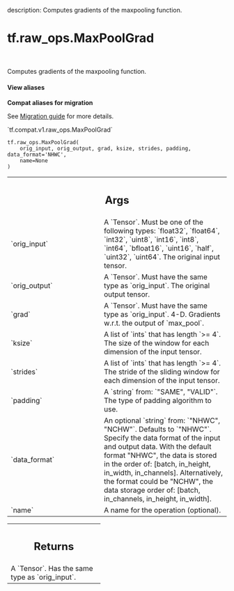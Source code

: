 description: Computes gradients of the maxpooling function.

<div itemscope itemtype="http://developers.google.com/ReferenceObject">
<meta itemprop="name" content="tf.raw_ops.MaxPoolGrad" />
<meta itemprop="path" content="Stable" />
</div>

# tf.raw_ops.MaxPoolGrad

<!-- Insert buttons and diff -->

<table class="tfo-notebook-buttons tfo-api nocontent" align="left">

</table>



Computes gradients of the maxpooling function.

<section class="expandable">
  <h4 class="showalways">View aliases</h4>
  <p>
<b>Compat aliases for migration</b>
<p>See
<a href="https://www.tensorflow.org/guide/migrate">Migration guide</a> for
more details.</p>
<p>`tf.compat.v1.raw_ops.MaxPoolGrad`</p>
</p>
</section>

<pre class="devsite-click-to-copy prettyprint lang-py tfo-signature-link">
<code>tf.raw_ops.MaxPoolGrad(
    orig_input, orig_output, grad, ksize, strides, padding, data_format='NHWC',
    name=None
)
</code></pre>



<!-- Placeholder for "Used in" -->


<!-- Tabular view -->
 <table class="responsive fixed orange">
<colgroup><col width="214px"><col></colgroup>
<tr><th colspan="2"><h2 class="add-link">Args</h2></th></tr>

<tr>
<td>
`orig_input`
</td>
<td>
A `Tensor`. Must be one of the following types: `float32`, `float64`, `int32`, `uint8`, `int16`, `int8`, `int64`, `bfloat16`, `uint16`, `half`, `uint32`, `uint64`.
The original input tensor.
</td>
</tr><tr>
<td>
`orig_output`
</td>
<td>
A `Tensor`. Must have the same type as `orig_input`.
The original output tensor.
</td>
</tr><tr>
<td>
`grad`
</td>
<td>
A `Tensor`. Must have the same type as `orig_input`.
4-D.  Gradients w.r.t. the output of `max_pool`.
</td>
</tr><tr>
<td>
`ksize`
</td>
<td>
A list of `ints` that has length `>= 4`.
The size of the window for each dimension of the input tensor.
</td>
</tr><tr>
<td>
`strides`
</td>
<td>
A list of `ints` that has length `>= 4`.
The stride of the sliding window for each dimension of the
input tensor.
</td>
</tr><tr>
<td>
`padding`
</td>
<td>
A `string` from: `"SAME", "VALID"`.
The type of padding algorithm to use.
</td>
</tr><tr>
<td>
`data_format`
</td>
<td>
An optional `string` from: `"NHWC", "NCHW"`. Defaults to `"NHWC"`.
Specify the data format of the input and output data. With the
default format "NHWC", the data is stored in the order of:
[batch, in_height, in_width, in_channels].
Alternatively, the format could be "NCHW", the data storage order of:
[batch, in_channels, in_height, in_width].
</td>
</tr><tr>
<td>
`name`
</td>
<td>
A name for the operation (optional).
</td>
</tr>
</table>



<!-- Tabular view -->
 <table class="responsive fixed orange">
<colgroup><col width="214px"><col></colgroup>
<tr><th colspan="2"><h2 class="add-link">Returns</h2></th></tr>
<tr class="alt">
<td colspan="2">
A `Tensor`. Has the same type as `orig_input`.
</td>
</tr>

</table>

